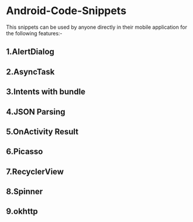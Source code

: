 # Android-Code-Snippets

This snippets can be used by anyone directly in their mobile application for the following features:-
## 1.AlertDialog
## 2.AsyncTask
## 3.Intents with bundle
## 4.JSON Parsing
## 5.OnActivity Result
## 6.Picasso
## 7.RecyclerView
## 8.Spinner
## 9.okhttp
